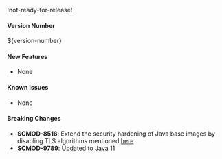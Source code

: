 !not-ready-for-release!

#### Version Number
${version-number}

#### New Features
- None

#### Known Issues
- None

#### Breaking Changes
- **SCMOD-8516**: Extend the security hardening of Java base images by disabling TLS algorithms mentioned [here](https://github.com/CAFapi/opensuse-java8-images/blob/develop/src/main/docker/disableWeakTlsAlgorithms.patch)
- **SCMOD-9789**: Updated to Java 11

